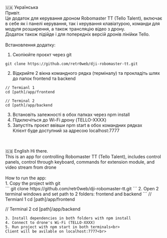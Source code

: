 🇺🇦 Українська
<br>
Привіт.<br>
Це додаток для керування дроном Robomaster TT (Tello Talent), включає в себе як і панелі керування, так і керування клавіатурою, команди для модуля розширення, а також трансляцію відео з дрону.<br>
Додаток також підійде і для попередніх версій дронів лінійки Tello.<br><br>
Встановлення додатку:<br>
1. Скопіюйте проєкт через git<br>
```
git clone https://github.com/retr0web/dji-robomaster-tt.git
```
2. Відкрийте 2 вікна командного рядка (терміналу) та прокладіть шлях до папок frontend та backend
```
// Termianl 1
cd [path]/app/frontend

// Terminal 2
cd [path]/app/backend
```
3. Встановіть залежності в обох папках через npm install
4. Підключіться до Wi-Fi дрону (TELLO-XXXX)
5. Запустіть проєкт ввівши npm start в обох командних рядках<br>
Клієнт буде доступний за адресою localhost:7777<br>
<br>
<br>
🇬🇧 English
Hi there.<br>
This is an app for controlling Robomaster TT (Tello Talent), includes control panels, control through keyboard, commands for extension module, and video stream from drone<br><br>
How to run the app:<br>
1. Copy the project with git<br>
```
git clone https://github.com/retr0web/dji-robomaster-tt.git
```
2. Open 2 terminal windows and set path to 2 folders: frontend and backend
```
// Termianl 1
cd [path]/app/frontend

// Terminal 2
cd [path]/app/backend
```
3. Install dependencies in both folders with npm install
4. Connect to drone's Wi-Fi (TELLO-XXXX)
5. Run project with npm start in both terminals<br>
Client will be avilable on localhost:7777<br>
